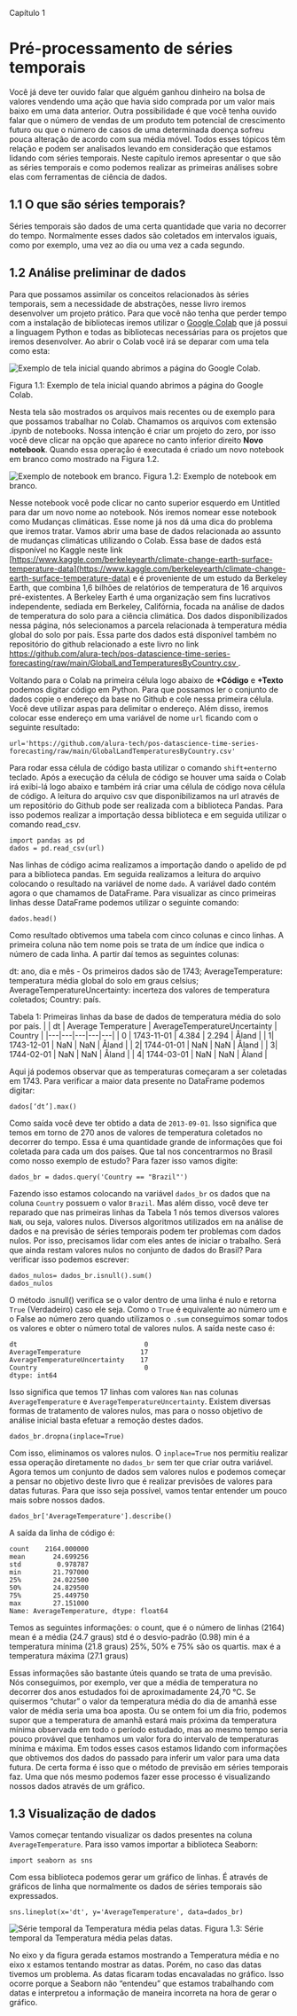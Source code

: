 Capítulo 1
# Pré-processamento de séries temporais


Você já deve ter ouvido falar que alguém ganhou dinheiro na bolsa de valores vendendo uma ação que havia sido comprada por um valor mais baixo em uma data anterior. Outra possibilidade é que você tenha ouvido falar que o número de vendas de um produto tem potencial de crescimento futuro ou que o número de casos de uma determinada doença sofreu pouca alteração de acordo com sua média móvel.
Todos esses tópicos têm relação e podem ser analisados levando em consideração que estamos lidando com séries temporais. Neste capítulo iremos apresentar o que são as séries temporais e como podemos realizar as primeiras análises sobre elas com ferramentas de ciência de dados. 

## 1.1 O que são séries temporais?

Séries temporais são dados de uma certa quantidade que varia no decorrer do tempo. Normalmente esses dados são coletados em intervalos iguais, como por exemplo, uma vez ao dia ou uma vez a cada segundo. 

## 1.2 Análise preliminar de dados

Para que possamos assimilar os conceitos relacionados às séries temporais, sem a necessidade de abstrações, nesse livro iremos desenvolver um projeto prático. 
Para que você não tenha que perder tempo com a instalação de bibliotecas iremos utilizar o [Google Colab](https://colab.research.google.com/) que já possui a linguagem Python e todas as bibliotecas necessárias para os projetos que iremos desenvolver. Ao abrir o Colab você irá se deparar com uma tela como esta:

![Exemplo de tela inicial quando abrimos a página do Google Colab.](imgs/img1.png)

Figura 1.1: Exemplo de tela inicial quando abrimos a página do Google Colab.

Nesta tela são mostrados os arquivos mais recentes ou de exemplo para que possamos trabalhar no Colab. Chamamos os arquivos com extensão .ipynb de notebooks. Nossa intenção é criar um projeto do zero, por isso você deve clicar na opção que aparece no canto inferior direito **Novo notebook**. Quando essa operação é executada é criado um novo notebook em branco como mostrado na Figura 1.2. 

![Exemplo de notebook em branco.](imgs/img2.png)
Figura 1.2: Exemplo de notebook em branco. 

Nesse notebook você pode clicar no canto superior esquerdo em Untitled para dar um novo nome ao notebook. Nós iremos nomear esse notebook como Mudanças climáticas. Esse nome já nos dá uma dica do problema que iremos tratar. Vamos abrir uma base de dados relacionada ao assunto de mudanças climáticas utilizando o Colab. Essa base de dados está disponível no Kaggle neste link [https://www.kaggle.com/berkeleyearth/climate-change-earth-surface-temperature-data](https://www.kaggle.com/berkeleyearth/climate-change-earth-surface-temperature-data) e é proveniente de um estudo da Berkeley Earth, que combina 1,6 bilhões de relatórios de temperatura de 16 arquivos pré-existentes. A Berkeley Earth é uma organização sem fins lucrativos independente, sediada em Berkeley, Califórnia, focada na análise de dados de temperatura do solo para a ciência climática. Dos dados disponibilizados nessa página, nós selecionamos a parcela relacionada à temperatura média global do solo por país. Essa parte dos dados está disponível também no repositório do github relacionado a este livro no link [https://github.com/alura-tech/pos-datascience-time-series-forecasting/raw/main/GlobalLandTemperaturesByCountry.csv
](https://github.com/alura-tech/pos-datascience-time-series-forecasting/raw/main/GlobalLandTemperaturesByCountry.csv
).

Voltando para o Colab na primeira célula logo abaixo de **+Código** e **+Texto** podemos digitar código em Python. Para que possamos ler o conjunto de dados copie o endereço da base no Github e cole nessa primeira célula. Você deve utilizar aspas para delimitar o endereço. Além disso, iremos colocar esse endereço em uma variável de nome `url` ficando com o seguinte resultado:

```
url='https://github.com/alura-tech/pos-datascience-time-series-forecasting/raw/main/GlobalLandTemperaturesByCountry.csv'
```
Para rodar essa célula de código basta utilizar o comando `shift+enter`no teclado. Após a execução da célula de código se houver uma saída o Colab irá exibi-lá logo abaixo e também irá criar uma célula de código nova célula de código. 
A leitura do arquivo csv que disponibilizamos na url através de um repositório do Github pode ser realizada com a biblioteca Pandas. Para isso podemos realizar a importação dessa biblioteca e em seguida utilizar o comando read_csv.

```
import pandas as pd
dados = pd.read_csv(url)
```
Nas linhas de código acima realizamos a importação dando o apelido de pd para a biblioteca pandas. Em seguida realizamos a leitura do arquivo colocando o resultado na variável de nome `dado`. A variável dado contém agora o que chamamos de DataFrame. Para visualizar as cinco primeiras linhas desse DataFrame podemos utilizar o seguinte comando:
```
dados.head()
```
Como resultado obtivemos uma tabela com cinco colunas e cinco linhas. A primeira coluna não tem nome pois se trata de um índice que indica o número de cada linha. A partir daí temos as seguintes colunas:

dt: ano, dia e mês - Os primeiros dados são de 1743;
AverageTemperature: temperatura média global do solo em graus celsius;
AverageTemperatureUncertainty: incerteza dos valores de temperatura coletados;
Country: país.

Tabela 1: Primeiras linhas da base de dados de temperatura média do solo por país.
|   |  dt |   Average Temperature | AverageTemperatureUncertainty  | Country  |
|---|---|---|---|---|
|  0 | 1743-11-01  | 4.384  | 2.294  | Åland |
|   1| 1743-12-01  | NaN  | NaN  | Åland  |
|   2| 1744-01-01  | NaN  | NaN  | Åland   |
|   3| 1744-02-01  | NaN  | NaN  | Åland   |
|   4| 1744-03-01  | NaN  | NaN  | Åland   |
 
Aqui já podemos observar que as temperaturas começaram a ser coletadas em 1743. Para verificar a maior data presente no DataFrame podemos digitar:
```
dados[‘dt’].max()
```
Como saída você deve ter obtido a data de `2013-09-01`. Isso significa que temos em torno de 270 anos de valores de temperatura coletados no decorrer do tempo. Essa é uma quantidade grande de informações que foi coletada para cada um dos países. Que tal nos concentrarmos no Brasil como nosso exemplo de estudo? Para fazer isso vamos digite:
 
```
dados_br = dados.query('Country == "Brazil"')
```
Fazendo isso estamos colocando na variável `dados_br` os dados que na coluna `Country` possuem o valor `Brazil`. Mas além disso, você deve ter reparado que nas primeiras linhas da Tabela 1 nós temos diversos valores `NaN`, ou seja, valores nulos. Diversos algoritmos utilizados em na análise de dados e na previsão de séries temporais podem ter problemas com dados nulos. Por isso, precisamos lidar com eles antes de iniciar o trabalho. Será que ainda restam valores nulos no conjunto de dados do Brasil? 
Para verificar isso podemos escrever:
```
dados_nulos= dados_br.isnull().sum()
dados_nulos
```
O método .isnull() verifica se o valor dentro de uma linha é nulo e retorna `True` (Verdadeiro) caso ele seja.  Como o `True` é equivalente ao número um e o False ao número zero quando utilizamos o `.sum` conseguimos somar todos os valores e obter o número total de valores nulos. A saída neste caso é:
 
```
dt                                0
AverageTemperature               17
AverageTemperatureUncertainty    17
Country                           0
dtype: int64
```
	
Isso significa que temos 17 linhas com valores `Nan` nas colunas `AverageTemperature` e `AverageTemperatureUncertainty`. 
Existem diversas formas de tratamento de valores nulos, mas para o nosso objetivo de análise inicial basta efetuar a remoção destes dados. 
```
dados_br.dropna(inplace=True)
```
Com isso, eliminamos os valores nulos. O `inplace=True` nos permitiu realizar essa operação diretamente no `dados_br` sem ter que criar outra variável. Agora temos um conjunto de dados sem valores nulos e podemos começar a pensar no objetivo deste livro que é realizar previsões de valores para datas futuras. Para que isso seja possível, vamos tentar entender um pouco mais sobre nossos dados. 
 
```
dados_br['AverageTemperature'].describe()
```
A saída da linha de código é: 
```
count    2164.000000
mean       24.699256
std         0.978787
min        21.797000
25%        24.022500
50%        24.829500
75%        25.449750
max        27.151000
Name: AverageTemperature, dtype: float64
```
Temos as seguintes informações:
o count, que é o número de linhas (2164)
mean é a média (24.7 graus)
std é o desvio-padrão (0.98)
min é a temperatura mínima (21.8 graus)
25%, 50% e 75% são os quartis. 
max é a temperatura máxima (27.1 graus)
 
Essas informações são bastante úteis quando se trata de uma previsão. Nós conseguimos, por exemplo, ver que a média de temperatura no decorrer dos anos estudados foi de aproximadamente 24,70 °C. Se quisermos “chutar” o valor da temperatura média do dia de amanhã esse valor de média seria uma boa aposta. Ou se ontem foi um dia frio, podemos supor que a temperatura de amanhã estará mais próxima da temperatura mínima observada em todo o período estudado, mas ao mesmo tempo seria pouco provável que tenhamos um valor fora do intervalo de temperaturas mínima e máxima. Em todos esses casos estamos lidando com informações que obtivemos dos dados do passado para inferir um valor para uma data futura. De certa forma é isso que o método de previsão em séries temporais faz. Uma que nós mesmo podemos fazer esse processo é visualizando nossos dados através de um gráfico.
 
## 1.3 Visualização de dados

Vamos começar tentando visualizar os dados presentes na coluna `AverageTemperature`. Para isso vamos importar a biblioteca Seaborn:
```
import seaborn as sns
```
Com essa biblioteca podemos gerar um gráfico de linhas. É através de gráficos de linha que normalmente os dados de séries temporais são expressados. 
```
sns.lineplot(x='dt', y='AverageTemperature', data=dados_br)

```
![Série temporal da Temperatura média pelas datas.](imgs/img3.png)
Figura 1.3: Série temporal da Temperatura média pelas datas. 


No eixo y da figura gerada estamos mostrando a Temperatura média e no eixo x estamos tentando mostrar as datas. Porém, no caso das datas tivemos um problema. As datas ficaram todas encavaladas no gráfico. Isso ocorre porque a Seaborn não “entendeu” que estamos trabalhando com datas e interpretou a informação de maneira incorreta na hora de gerar o gráfico. 
